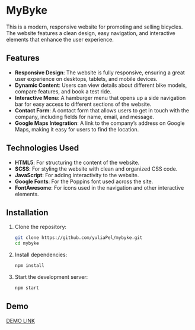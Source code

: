 # MyByke

This is a modern, responsive website for promoting and selling bicycles. The website features a clean design, easy navigation, and interactive elements that enhance the user experience.

## Features

- **Responsive Design**: The website is fully responsive, ensuring a great user experience on desktops, tablets, and mobile devices.
- **Dynamic Content**: Users can view details about different bike models, compare features, and book a test ride.
- **Interactive Menu**: A hamburger menu that opens up a side navigation bar for easy access to different sections of the website.
- **Contact Form**: A contact form that allows users to get in touch with the company, including fields for name, email, and message.
- **Google Maps Integration**: A link to the company’s address on Google Maps, making it easy for users to find the location.

## Technologies Used

- **HTML5**: For structuring the content of the website.
- **SCSS**: For styling the website with clean and organized CSS code.
- **JavaScript**: For adding interactivity to the website.
- **Google Fonts**: For the Poppins font used across the site.
- **FontAwesome**: For icons used in the navigation and other interactive elements.

## Installation

1. Clone the repository:
    ```bash
    git clone https://github.com/yuliaPel/mybyke.git
    cd mybyke
    ```
2. Install dependencies:
    ```bash
    npm install
    ```
3. Start the development server:
    ```bash
    npm start
    ```

## Demo
[DEMO LINK](https://yuliaPel.github.io/mybyke/)
